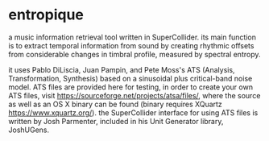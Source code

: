 # entropique
a music information retrieval tool written in SuperCollider. its main function is to extract temporal information from sound by creating rhythmic offsets from considerable changes in timbral profile, measured by spectral entropy.

it uses Pablo DiLiscia, Juan Pampin, and Pete Moss's ATS (Analysis, Transformation, Synthesis) based on a sinusoidal plus critical-band noise model. ATS files are provided here for testing, in order to create your own ATS files, visit https://sourceforge.net/projects/atsa/files/, where the source as well as an OS X binary can be found (binary requires XQuartz https://www.xquartz.org/). the SuperCollider interface for using ATS files is written by Josh Parmenter, included in his Unit Generator library, JoshUGens.
